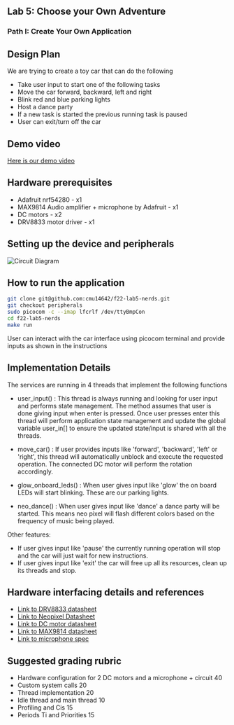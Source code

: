 ## Lab 5: Choose your Own Adventure
### Path I: Create Your Own Application 

## Design Plan

We are trying to create a toy car that can do the following
- Take user input to start one of the following tasks
- Move the car forward, backward, left and right
- Blink red and blue parking lights 
- Host a dance party
- If a new task is started the previous running task is paused
- User can exit/turn off the car

## Demo video
[Here is our demo video](https://drive.google.com/file/d/1ZYJbOfevjzFRe6DD2uvJBtv1h_RAqzDl/view?usp=share_link)

## Hardware prerequisites
- Adafruit nrf54280 - x1
- MAX9814 Audio amplifier + microphone by Adafruit - x1
- DC motors - x2
- DRV8833 motor driver - x1

## Setting up the device and peripherals
![Circuit Diagram](https://github.com/cmu14642/f22-lab5-nerds/blob/peripherals/CircuitDiagram.jpg)

## How to run the application
```bash
git clone git@github.com:cmu14642/f22-lab5-nerds.git
git checkout peripherals
sudo picocom -c --imap lfcrlf /dev/ttyBmpCon
cd f22-lab5-nerds
make run
```
User can interact with the car interface using picocom terminal and provide inputs as shown in the instructions

## Implementation Details

The services are running in 4 threads that implement the following functions
- user_input() : This thread is always running and looking for user input and performs state management. 
The method assumes that user is done giving input when enter is pressed. Once user presses enter this thread 
will perform application state management and update the global variable user_in[] to ensure the updated 
state/input is shared with all the threads.

- move_car() : If user provides inputs like 'forward', 'backward', 'left' or 'right', this thread will automatically unblock and 
execute the requested operation. The connected DC motor will perform the rotation accordingly.

- glow_onboard_leds() : When user gives input like 'glow' the on board LEDs will start blinking. These are our parking lights.

- neo_dance() : When user gives input like 'dance' a dance party will be started. This means neo pixel
will flash different colors based on the frequency of music being played.

Other features:
- If user gives input like 'pause' the currently running operation will stop and the car will just wait for new
instructions.
- If user gives input like 'exit' the car will free up all its resources, clean up its threads and stop.

## Hardware interfacing details and references
- [Link to DRV8833 datasheet](https://www.ti.com/lit/ds/symlink/drv8833.pdf?ts=1670851510530)
- [Link to Neopixel Datasheet](https://cdn-shop.adafruit.com/datasheets/WS2812B.pdf)
- [Link to DC motor datasheet](https://www.adafruit.com/product/3777)
- [Link to MAX9814 datasheet](https://cdn-shop.adafruit.com/datasheets/MAX9814.pdf)
- [Link to microphone spec](https://cdn-shop.adafruit.com/datasheets/CMA-4544PF-W.pdf)

## Suggested grading rubric
- Hardware configuration for 2 DC motors and a microphone + circuit 40
- Custom system calls 20
- Thread implementation 20
- Idle thread and main thread 10
- Profiling and Cis 15
- Periods Ti and Priorities 15
